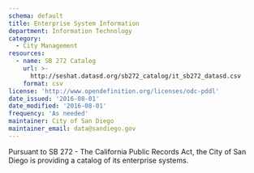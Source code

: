 ```yaml
---
schema: default
title: Enterprise System Information
department: Information Technology
category:
  - City Management
resources:
  - name: SB 272 Catalog
    url: >-
      http://seshat.datasd.org/sb272_catalog/it_sb272_datasd.csv
    format: csv
license: 'http://www.opendefinition.org/licenses/odc-pddl'
date_issued: '2016-08-01'
date_modified: '2016-08-01'
frequency: 'As needed'
maintainer: City of San Diego
maintainer_email: data@sandiego.gov
---
```

Pursuant to SB 272 - The California Public Records Act, the City of San Diego
is providing a catalog of its enterprise systems.
